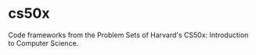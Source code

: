 # cs50x
Code frameworks from the Problem Sets of Harvard's CS50x: Introduction to Computer Science.
